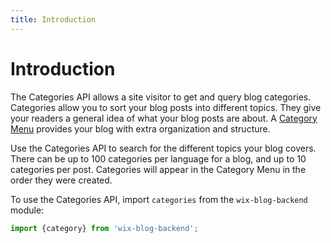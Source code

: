 ```yaml
---
title: Introduction
---
```


# Introduction

The Categories API allows a site visitor to get and query blog categories. 
Categories allow you to sort your blog posts into different topics. They give your 
readers a general idea of what your blog posts are about. 
A [Category Menu](https://support.wix.com/en/article/wix-blog-adding-and-customizing-a-category-menu) provides your blog with extra organization and structure.

Use the Categories API to search for the different topics your blog covers.  
There can be up to 100 categories per language for a blog, and up to 10 categories per post. 
Categories will appear in the Category Menu in the order they were created. 

To use the Categories API, import `categories` from the `wix-blog-backend` module:

```javascript
import {category} from 'wix-blog-backend';
```